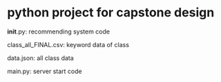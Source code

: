 # python project for capstone design
__init__.py: recommending system code


class_all_FINAL.csv: keyword data of class


data.json: all class data


main.py: server start code
